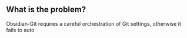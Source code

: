 ## What is the problem?
Obsidian-Git requires a careful orchestration of Git settings, otherwise it fails to auto